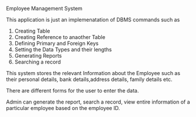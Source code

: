 Employee Management System

This application is just an implemenatation of DBMS commands such as 
1. Creating Table
2. Creating Reference  to anaother Table
3. Defining Primary and Foreign Keys
4. Setting the Data Types and their lengths
5. Generating Reports
6. Searching a record


This system stores the relevant Information about the Employee such as their personal details, bank details,address details, family details etc.

There are different forms for the user to enter the data.

Admin can generate the report, search a record, view entire information of a particular employee based on the employee ID.

